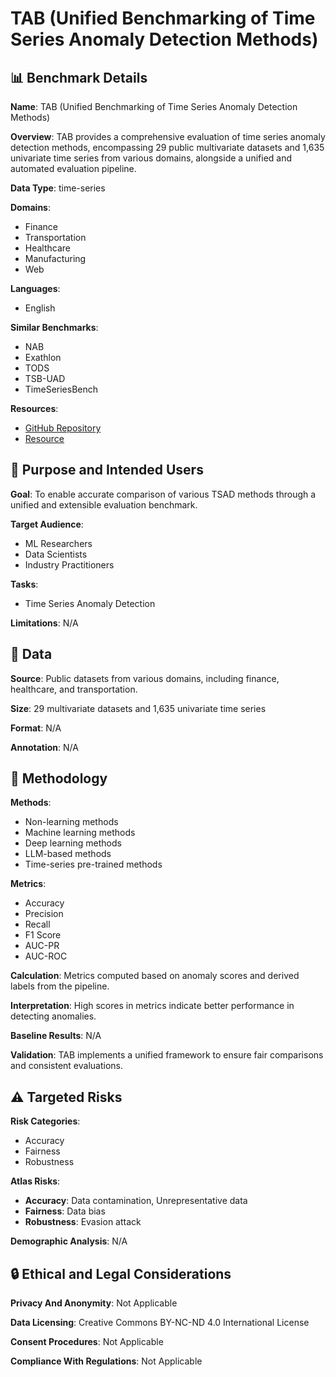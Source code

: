 # TAB (Unified Benchmarking of Time Series Anomaly Detection Methods)

## 📊 Benchmark Details

**Name**: TAB (Unified Benchmarking of Time Series Anomaly Detection Methods)

**Overview**: TAB provides a comprehensive evaluation of time series anomaly detection methods, encompassing 29 public multivariate datasets and 1,635 univariate time series from various domains, alongside a unified and automated evaluation pipeline.

**Data Type**: time-series

**Domains**:
- Finance
- Transportation
- Healthcare
- Manufacturing
- Web

**Languages**:
- English

**Similar Benchmarks**:
- NAB
- Exathlon
- TODS
- TSB-UAD
- TimeSeriesBench

**Resources**:
- [GitHub Repository](https://github.com/decisionintelligence/TAB)
- [Resource](https://decisionintelligence.github.io/OpenTS/Benchmarks/overview/)

## 🎯 Purpose and Intended Users

**Goal**: To enable accurate comparison of various TSAD methods through a unified and extensible evaluation benchmark.

**Target Audience**:
- ML Researchers
- Data Scientists
- Industry Practitioners

**Tasks**:
- Time Series Anomaly Detection

**Limitations**: N/A

## 💾 Data

**Source**: Public datasets from various domains, including finance, healthcare, and transportation.

**Size**: 29 multivariate datasets and 1,635 univariate time series

**Format**: N/A

**Annotation**: N/A

## 🔬 Methodology

**Methods**:
- Non-learning methods
- Machine learning methods
- Deep learning methods
- LLM-based methods
- Time-series pre-trained methods

**Metrics**:
- Accuracy
- Precision
- Recall
- F1 Score
- AUC-PR
- AUC-ROC

**Calculation**: Metrics computed based on anomaly scores and derived labels from the pipeline.

**Interpretation**: High scores in metrics indicate better performance in detecting anomalies.

**Baseline Results**: N/A

**Validation**: TAB implements a unified framework to ensure fair comparisons and consistent evaluations.

## ⚠️ Targeted Risks

**Risk Categories**:
- Accuracy
- Fairness
- Robustness

**Atlas Risks**:
- **Accuracy**: Data contamination, Unrepresentative data
- **Fairness**: Data bias
- **Robustness**: Evasion attack

**Demographic Analysis**: N/A

## 🔒 Ethical and Legal Considerations

**Privacy And Anonymity**: Not Applicable

**Data Licensing**: Creative Commons BY-NC-ND 4.0 International License

**Consent Procedures**: Not Applicable

**Compliance With Regulations**: Not Applicable
